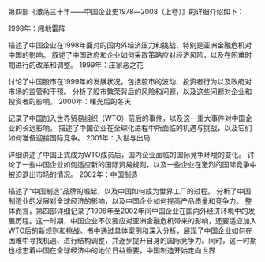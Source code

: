 第四部《激荡三十年——中国企业史1978―2008（上卷）》的详细介绍如下：

1998年：闯地雷阵

描述了中国企业在1998年面对的国内外经济压力和挑战，特别是亚洲金融危机对中国的影响。
叙述了中国政府和企业如何采取策略应对经济风险，以及在困难时期进行的改革和调整。
1999年：庄家恶之花

讨论了中国股市在1999年的发展状况，包括股市的波动、投资者行为以及政府对市场的监管和干预。
分析了股市繁荣背后的风险和问题，以及这些问题对企业和投资者的影响。
2000年：曙光后的冬天

记录了中国加入世界贸易组织（WTO）前后的事件，以及这一重大事件对中国企业的长远影响。
描述了中国企业在全球化进程中所面临的机遇与挑战，以及它们如何准备迎接国际竞争。
2001年：入世与出局

详细讲述了中国正式成为WTO成员后，国内企业面临的国际竞争环境的变化。
讨论了一些中国企业如何适应新的国际贸易规则，以及一些企业在激烈的国际竞争中被迫退出市场的情况。
2002年：中国制造

描述了“中国制造”品牌的崛起，以及中国如何成为世界工厂的过程。
分析了中国制造业的发展对全球经济的影响，以及中国企业如何提高产品质量和竞争力。
整体而言，第四部详细记录了1998年至2002年间中国企业在国内外经济环境中的发展历程。这一时期，中国企业不仅要应对亚洲金融危机带来的影响，还要适应加入WTO后的新规则和挑战。书中通过具体案例和深入分析，展现了中国企业如何在困难中寻找机遇、进行结构调整，并逐步提升自身的国际竞争力。同时，这一时期也标志着中国在全球经济中的地位日益重要，中国制造开始走向世界